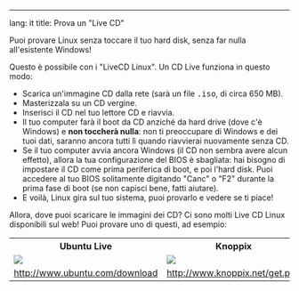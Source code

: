 

---
lang: it
title: Prova un "Live CD"</h2>

Puoi provare Linux senza toccare il tuo hard disk, senza far nulla 
all'esistente Windows!

Questo è possibile con i "LiveCD Linux". Un CD Live funziona in 
questo modo:

<ul>

<li>Scarica un'immagine CD dalla rete (sarà un file <tt>.iso</tt>, 
di circa 650 MB).</li>

<li>Masterizzala su un CD vergine.</li>

<li>Inserisci il CD nel tuo lettore CD e riavvia.</li>

<li>Il tuo computer farà il boot da CD anziché da hard drive (dove c'è 
Windows) e <b>non toccherà nulla</b>: non ti preoccupare di Windows e 
dei tuoi dati, saranno ancora tutti lì quando riavvierai nuovamente 
senza CD.</li>

<li>Se il tuo computer avvia ancora Windows (il CD non sembra avere alcun 
effetto), allora la tua configurazione del BIOS è sbagliata: hai bisogno di 
impostare il CD come prima periferica di boot, e poi l'hard disk. Puoi accedere 
al tuo BIOS solitamente digitando "Canc" o "F2" durante la prima fase di boot 
(se non capisci bene, fatti aiutare).</li>

<li>E voilà, Linux gira sul tuo sistema, puoi provarlo e vedere se ti piace!</li>

</ul>

Allora, dove puoi scaricare le immagini dei CD? Ci sono molti Live CD 
Linux disponibili sul web! Puoi provare uno di questi, ad esempio:

<table cols="2">
<tr>
<th>Ubuntu Live</th>
<th>Knoppix</th>
</tr>

<tr>
<td><a href="Images/ubuntu.png"><img src="Images/ubuntu_thumbnail.png" /></a></td>
<td><a href="Images/knoppix.png"><img src="Images/knoppix_thumbnail.png" /></a></td>
</tr>

<tr>
<td><a 
href="http://www.ubuntu.com/download">http://www.ubuntu.com/download</a></td>
<td><a 
href="http://www.knoppix.net/get.php">http://www.knoppix.net/get.php</a></td>
</tr>

</table>

